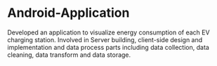 # Android-Application
Developed an application to visualize energy consumption of each EV charging station. Involved in Server building, client-side design and implementation and data process parts including data collection, data cleaning, data transform and data storage.
